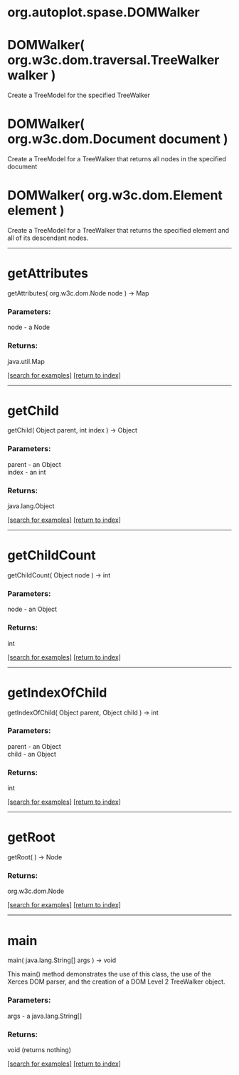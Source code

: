 # org.autoplot.spase.DOMWalker



# DOMWalker( org.w3c.dom.traversal.TreeWalker walker )
Create a TreeModel for the specified TreeWalker

# DOMWalker( org.w3c.dom.Document document )
Create a TreeModel for a TreeWalker that returns all nodes
 in the specified document

# DOMWalker( org.w3c.dom.Element element )
Create a TreeModel for a TreeWalker that returns the specified 
 element and all of its descendant nodes.

***
<a name="getAttributes"></a>
# getAttributes
getAttributes( org.w3c.dom.Node node ) &rarr; Map



### Parameters:
node - a Node

### Returns:
java.util.Map


<a href="https://github.com/autoplot/dev/search?q=getAttributes&unscoped_q=getAttributes">[search for examples]</a>
<a href="https://github.com/autoplot/documentation/blob/master/javadoc/index-all.md">[return to index]</a>

***
<a name="getChild"></a>
# getChild
getChild( Object parent, int index ) &rarr; Object



### Parameters:
parent - an Object
<br>index - an int

### Returns:
java.lang.Object


<a href="https://github.com/autoplot/dev/search?q=getChild&unscoped_q=getChild">[search for examples]</a>
<a href="https://github.com/autoplot/documentation/blob/master/javadoc/index-all.md">[return to index]</a>

***
<a name="getChildCount"></a>
# getChildCount
getChildCount( Object node ) &rarr; int



### Parameters:
node - an Object

### Returns:
int


<a href="https://github.com/autoplot/dev/search?q=getChildCount&unscoped_q=getChildCount">[search for examples]</a>
<a href="https://github.com/autoplot/documentation/blob/master/javadoc/index-all.md">[return to index]</a>

***
<a name="getIndexOfChild"></a>
# getIndexOfChild
getIndexOfChild( Object parent, Object child ) &rarr; int



### Parameters:
parent - an Object
<br>child - an Object

### Returns:
int


<a href="https://github.com/autoplot/dev/search?q=getIndexOfChild&unscoped_q=getIndexOfChild">[search for examples]</a>
<a href="https://github.com/autoplot/documentation/blob/master/javadoc/index-all.md">[return to index]</a>

***
<a name="getRoot"></a>
# getRoot
getRoot(  ) &rarr; Node



### Returns:
org.w3c.dom.Node


<a href="https://github.com/autoplot/dev/search?q=getRoot&unscoped_q=getRoot">[search for examples]</a>
<a href="https://github.com/autoplot/documentation/blob/master/javadoc/index-all.md">[return to index]</a>

***
<a name="main"></a>
# main
main( java.lang.String[] args ) &rarr; void

This main() method demonstrates the use of this class, the use of the
 Xerces DOM parser, and the creation of a DOM Level 2 TreeWalker object.

### Parameters:
args - a java.lang.String[]

### Returns:
void (returns nothing)


<a href="https://github.com/autoplot/dev/search?q=main&unscoped_q=main">[search for examples]</a>
<a href="https://github.com/autoplot/documentation/blob/master/javadoc/index-all.md">[return to index]</a>

